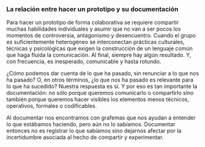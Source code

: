 ### **La relación entre hacer un prototipo y su documentación**

Para hacer un prototipo de forma colaborativa se requiere compartir muchas habilidades individuales y asumir que no van a ser pocos los momentos de controversia, antagonismo y desencuentro. Cuando el grupo es suficientemente heterogéneo se interconectan prácticas culturales, técnicas y psicológicas que exigen la construcción de un lenguaje común que haga fluida la comunicación. Al final, siempre hay algún resultado. Y, con frecuencia, es inesperado, comunicable y hasta rotundo.

¿Cómo podemos dar cuenta de lo que ha pasado, sin renunciar a lo que nos ha pasado? O, en otros términos, ¿lo que nos ha pasado es relevante para lo que ha sucedido? Nuestra respuesta es sí. Y por eso es tan importante la documentación: no sólo porque queremos comunicarlo o compartirlo sino también porque queremos hacer visibles los elementos menos técnicos, operativos, formales o codificables.

Al documentar nos encontramos con grafemas que nos ayudan a entender lo que estábamos haciendo, pero aún no lo sabíamos. Documentar entonces no es registrar lo que sabíamos sino dejarnos afectar por la incertidumbre asociada al hecho de compartir y experimentar.

